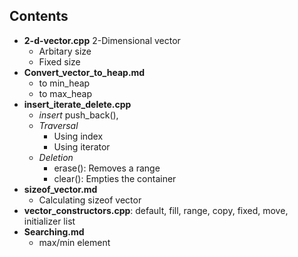 ## Contents
- **2-d-vector.cpp** 2-Dimensional vector
  - Arbitary size
  - Fixed size
- **Convert_vector_to_heap.md**
  - to min_heap
  - to max_heap
- **insert_iterate_delete.cpp**
  - *insert* push_back(), 
  - *Traversal* 
    - Using index
    - Using iterator
  - *Deletion*
    - erase(): Removes a range
    - clear(): Empties the container
- **sizeof_vector.md**
  - Calculating sizeof vector
- **vector_constructors.cpp**: default, fill, range, copy, fixed, move, initializer list
- **Searching.md**
  - max/min element
